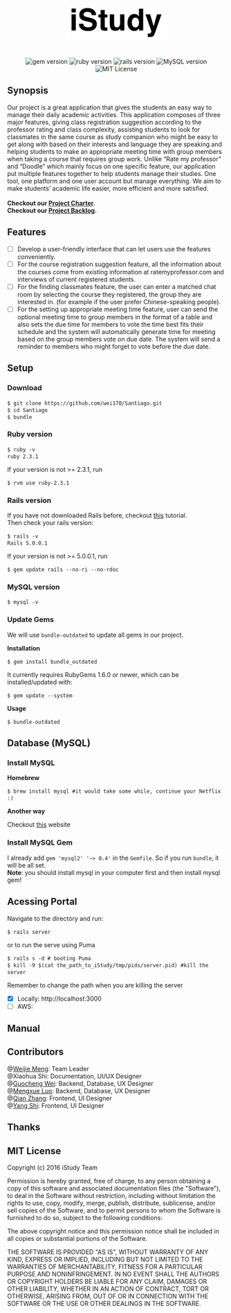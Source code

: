 <center style="padding: 2em;">
		<img src="iStudy.png" alt="iStudy" align="middle">
</center>
<p align="center">
	<img src="https://img.shields.io/badge/gem-v2.5.1-green.svg" alt="gem version">
	<img src="https://img.shields.io/badge/Ruby-v2.3.1-red.svg" alt="ruby version">
	<img src="https://img.shields.io/badge/Rails-v5.0.0.1-red.svg" alt="rails version">
	<img src="https://img.shields.io/badge/MySQL-v5.7.14-blue.svg" alt="MySQL version">
	<img src="https://img.shields.io/github/license/mashape/apistatus.svg?maxAge=2592000" alt="MIT License">
</p>

## Synopsis
Our project is a great application that gives the students an easy way to manage their
daily academic activities. This application composes of three major features, giving class
registration suggestion according to the professor rating and class complexity, assisting
students to look for classmates in the same course as study companion who might be easy
to get along with based on their interests and language they are speaking and helping
students to make an appropriate meeting time with group members when taking a course
that requires group work. Unlike “Rate my professor” and “Doodle” which mainly focus
on one specific feature, our application put multiple features together to help students
manage their studies. One tool, one platform and one user account but manage
everything. We aim to make students’ academic life easier, more efficient and more
satisfied. <br><br>
**Checkout our [Project Charter](Scrum/AgileFramework/charter.pdf).**<br>
**Checkout our [Project Backlog](Scrum/AgileFramework/Backlog.pdf).**
## Features
- [ ] Develop a user-friendly interface that can let users use the features conveniently.
- [ ] For the course registration suggestion feature, all the information about the courses
come from existing information at ratemyprofessor.com and interviews of current
registered students.
- [ ] For the finding classmates feature, the user can enter a matched chat room by
selecting the course they registered, the group they are interested in. (for example
if the user prefer Chinese-speaking people). 
- [ ] For the setting up appropriate meeting time feature, user can send the optional
meeting time to group members in the format of a table and also sets the due time
for members to vote the time best fits their schedule and the system will
automatically generate time for meeting based on the group members vote on due
date. The system will send a reminder to members who might forget to vote before
the due date.

## Setup
### Download
```
$ git clone https://github.com/wei170/Santiago.git
$ cd Santiago
$ bundle
```
### Ruby version

```
$ ruby -v
ruby 2.3.1
```
If your version is not >= 2.3.1, run

```
$ rvm use ruby-2.3.1
```
### Rails version
If you have not downloaded Rails before, checkout [this](http://railsapps.github.io/installing-rails.html) tutorial. <br>
Then check your rails version:

```
$ rails -v
Rails 5.0.0.1
```
If your version is not >= 5.0.0.1, run

```
$ gem update rails --no-ri --no-rdoc
```

### MySQL version
```
$ mysql -v
```

### Update Gems
We will use ```bundle-outdated``` to update all gems in our project.

**Installation**

```
$ gem install bundle_outdated
```
It currently requires RubyGems 1.6.0 or newer, which can be installed/updated with:

```
$ gem update --system
```
**Usage**

```
$ bundle-outdated
```
## Database (MySQL)
### Install MySQL
**Homebrew**

```
$ brew install mysql #it would take some while, continue your Netflix :)
```
**Another way**

Checkout [this](https://dev.mysql.com/downloads/mysql/) website

### Install MySQL Gem

I already add ```gem 'mysql2' '~> 0.4'``` in the ```Gemfile```. So if you run ```bundle```, it will be all set. <br>
**Note**: you should install mysql in your computer first and then install mysql gem!


## Acessing Portal
Navigate to the directory and run:

```
$ rails server
```
or to run the serve using Puma

```
$ rails s -d # booting Puma
$ kill -9 $(cat the_path_to_iStudy/tmp/pids/server.pid) #kill the server
```
Remember to change the path when you are killing the server

- [X] Locally: http://localhost:3000
- [ ] AWS: 

## Manual

## Contributors
@[Weijie Meng](https://github.com/WeijieMengCS): Team Leader<br>
@Xiaohua Shi: Documentation, UI/UX Designer<br>
@[Guocheng Wei](https://github.com/wei170): Backend, Database, UX Designer<br>
@[Mengxue Luo](https://github.com/luo149): Backend, Database, UX Designer<br>
@[Qian Zhang](https://github.com/zhan1803): Frontend, UI Designer<br>
@[Yang Shi](https://github.com/shi238): Frontend, UI Designer<br>

## Thanks

## MIT License

Copyright (c) 2016 iStudy Team

Permission is hereby granted, free of charge, to any person obtaining a copy
of this software and associated documentation files (the "Software"), to deal
in the Software without restriction, including without limitation the rights
to use, copy, modify, merge, publish, distribute, sublicense, and/or sell
copies of the Software, and to permit persons to whom the Software is
furnished to do so, subject to the following conditions:

The above copyright notice and this permission notice shall be included in all
copies or substantial portions of the Software.

THE SOFTWARE IS PROVIDED "AS IS", WITHOUT WARRANTY OF ANY KIND, EXPRESS OR
IMPLIED, INCLUDING BUT NOT LIMITED TO THE WARRANTIES OF MERCHANTABILITY,
FITNESS FOR A PARTICULAR PURPOSE AND NONINFRINGEMENT. IN NO EVENT SHALL THE
AUTHORS OR COPYRIGHT HOLDERS BE LIABLE FOR ANY CLAIM, DAMAGES OR OTHER
LIABILITY, WHETHER IN AN ACTION OF CONTRACT, TORT OR OTHERWISE, ARISING FROM,
OUT OF OR IN CONNECTION WITH THE SOFTWARE OR THE USE OR OTHER DEALINGS IN THE
SOFTWARE.

